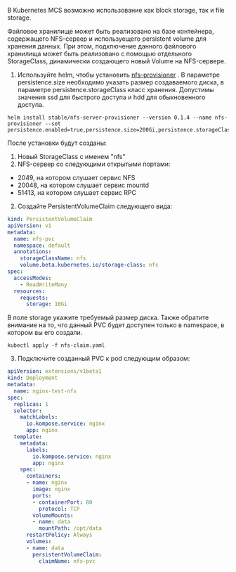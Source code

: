 В Kubernetes MCS возможно использование как block storage, так и file storage.

Файловое хранилище может быть реализовано на базе контейнера, содержащего NFS-сервер и используещего persistent volume для хранения данных.
При этом, подключение данного файлового хранилища может быть реализовано с помощью отдельного StorageClass, динамически создающего новый Volume на NFS-сервере.

1. Используйте helm, чтобы установить [nfs-provisioner](https://hub.kubeapps.com/charts/stable/nfs-server-provisioner) . В параметре persistence.size необходимо указать размер создаваемого диска, в параметре persistence.storageClass класс хранения. Допустимы значения ssd для быстрого доступа и hdd для обыкновенного доступа.
```
helm install stable/nfs-server-provisioner --version 0.1.4 --name nfs-provisioner --set persistence.enabled=true,persistence.size=200Gi,persistence.storageClass="ssd",storageClass.name="nfs"
```
После установки будут созданы:
 1) Новый StorageClass с именем "nfs"
 2) NFS-сервер со следующими открытыми портами:
 - 2049, на котором слушает сервис NFS
 - 20048, на котором слушает сервис mountd
 - 51413, на котором слушает сервис RPC


2. Создайте PersistentVolumeClaim следующего вида:

```yaml
kind: PersistentVolumeClaim
apiVersion: v1
metadata:
  name: nfs-pvc
  namespace: default
  annotations:
    storageClassName: nfs
    volume.beta.kubernetes.io/storage-class: nfs
spec:
  accessModes:
    - ReadWriteMany
  resources:
    requests:
      storage: 10Gi
```

В поле storage укажите требуемый размер диска. Также обратите внимание на то, что данный PVC будет доступен только в namespace, в котором вы его создали.

```
kubectl apply -f nfs-claim.yaml 
```

3. Подключите созданный PVC к pod следующим образом:

```yaml
apiVersion: extensions/v1beta1
kind: Deployment
metadata:
  name: nginx-test-nfs
spec:
  replicas: 1
  selector:
    matchLabels:
      io.kompose.service: nginx
      app: nginx
  template:
    metadata:
      labels:
        io.kompose.service: nginx
        app: nginx
    spec:
      containers:
      - name: nginx
        image: nginx
        ports:
        - containerPort: 80
          protocol: TCP
        volumeMounts:
        - name: data
          mountPath: /opt/data
      restartPolicy: Always
      volumes:
      - name: data
        persistentVolumeClaim:
          claimName: nfs-pvc
```